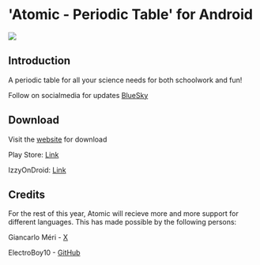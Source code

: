 #  'Atomic - Periodic Table' for Android

![](./design/header.png)

## Introduction
A periodic table for all your science needs for both schoolwork and fun!

Follow on socialmedia for updates [BlueSky](https://bsky.app/profile/jlindemanndev.bsky.social)

## Download

Visit the [website](https://www.jlindemann.se/homepage/atomic-periodic-table) for download

Play Store: [Link](https://play.google.com/store/apps/details?id=com.jlindemann.science)

IzzyOnDroid: [Link](https://apt.izzysoft.de/packages/com.jlindemann.science)

## Credits

For the rest of this year, Atomic will recieve more and more support for different languages. This has made possible by the following persons:

Giancarlo Méri - [X](https://x.com/ungiancarlo)

ElectroBoy10 - [GitHub](https://github.com/ElectroBoy10)
